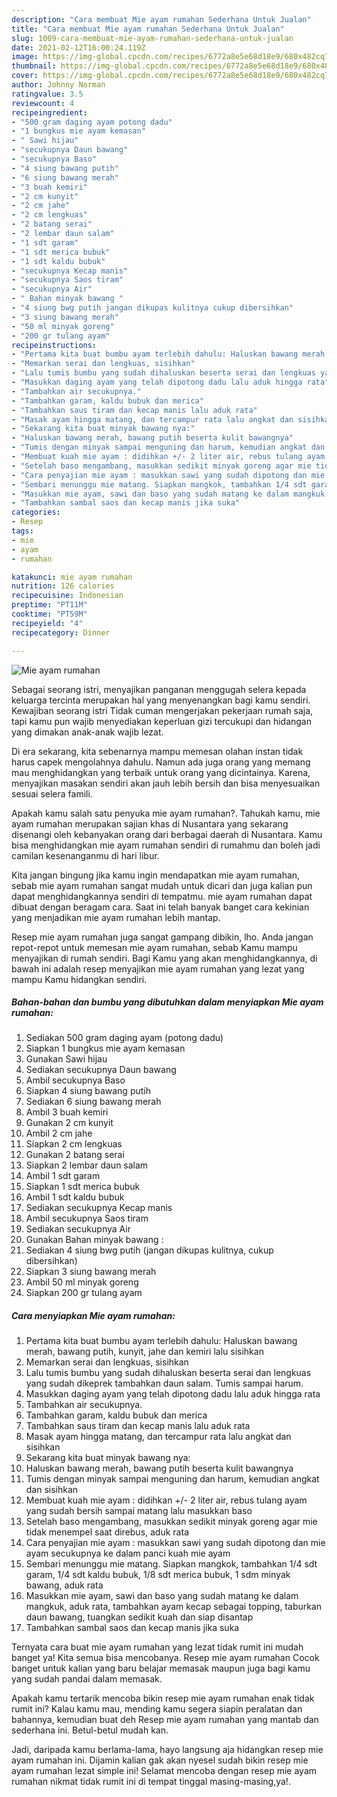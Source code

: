 ```yaml
---
description: "Cara membuat Mie ayam rumahan Sederhana Untuk Jualan"
title: "Cara membuat Mie ayam rumahan Sederhana Untuk Jualan"
slug: 1009-cara-membuat-mie-ayam-rumahan-sederhana-untuk-jualan
date: 2021-02-12T16:00:24.119Z
image: https://img-global.cpcdn.com/recipes/6772a8e5e68d18e9/680x482cq70/mie-ayam-rumahan-foto-resep-utama.jpg
thumbnail: https://img-global.cpcdn.com/recipes/6772a8e5e68d18e9/680x482cq70/mie-ayam-rumahan-foto-resep-utama.jpg
cover: https://img-global.cpcdn.com/recipes/6772a8e5e68d18e9/680x482cq70/mie-ayam-rumahan-foto-resep-utama.jpg
author: Johnny Norman
ratingvalue: 3.5
reviewcount: 4
recipeingredient:
- "500 gram daging ayam potong dadu"
- "1 bungkus mie ayam kemasan"
- " Sawi hijau"
- "secukupnya Daun bawang"
- "secukupnya Baso"
- "4 siung bawang putih"
- "6 siung bawang merah"
- "3 buah kemiri"
- "2 cm kunyit"
- "2 cm jahe"
- "2 cm lengkuas"
- "2 batang serai"
- "2 lembar daun salam"
- "1 sdt garam"
- "1 sdt merica bubuk"
- "1 sdt kaldu bubuk"
- "secukupnya Kecap manis"
- "secukupnya Saos tiram"
- "secukupnya Air"
- " Bahan minyak bawang "
- "4 siung bwg putih jangan dikupas kulitnya cukup dibersihkan"
- "3 siung bawang merah"
- "50 ml minyak goreng"
- "200 gr tulang ayam"
recipeinstructions:
- "Pertama kita buat bumbu ayam terlebih dahulu: Haluskan bawang merah, bawang putih, kunyit, jahe dan kemiri lalu sisihkan"
- "Memarkan serai dan lengkuas, sisihkan"
- "Lalu tumis bumbu yang sudah dihaluskan beserta serai dan lengkuas yang sudah dikeprek tambahkan daun salam. Tumis sampai harum."
- "Masukkan daging ayam yang telah dipotong dadu lalu aduk hingga rata"
- "Tambahkan air secukupnya."
- "Tambahkan garam, kaldu bubuk dan merica"
- "Tambahkan saus tiram dan kecap manis lalu aduk rata"
- "Masak ayam hingga matang, dan tercampur rata lalu angkat dan sisihkan"
- "Sekarang kita buat minyak bawang nya:"
- "Haluskan bawang merah, bawang putih beserta kulit bawangnya"
- "Tumis dengan minyak sampai menguning dan harum, kemudian angkat dan sisihkan"
- "Membuat kuah mie ayam : didihkan +/- 2 liter air, rebus tulang ayam yang sudah bersih sampai matang lalu masukkan baso"
- "Setelah baso mengambang, masukkan sedikit minyak goreng agar mie tidak menempel saat direbus, aduk rata"
- "Cara penyajian mie ayam : masukkan sawi yang sudah dipotong dan mie ayam secukupnya ke dalam panci kuah mie ayam"
- "Sembari menunggu mie matang. Siapkan mangkok, tambahkan 1/4 sdt garam, 1/4 sdt kaldu bubuk, 1/8 sdt merica bubuk, 1 sdm minyak bawang, aduk rata"
- "Masukkan mie ayam, sawi dan baso yang sudah matang ke dalam mangkuk, aduk rata, tambahkan ayam kecap sebagai topping, taburkan daun bawang, tuangkan sedikit kuah dan siap disantap"
- "Tambahkan sambal saos dan kecap manis jika suka"
categories:
- Resep
tags:
- mie
- ayam
- rumahan

katakunci: mie ayam rumahan 
nutrition: 126 calories
recipecuisine: Indonesian
preptime: "PT11M"
cooktime: "PT59M"
recipeyield: "4"
recipecategory: Dinner

---
```



![Mie ayam rumahan](https://img-global.cpcdn.com/recipes/6772a8e5e68d18e9/680x482cq70/mie-ayam-rumahan-foto-resep-utama.jpg)

Sebagai seorang istri, menyajikan panganan menggugah selera kepada keluarga tercinta merupakan hal yang menyenangkan bagi kamu sendiri. Kewajiban seorang istri Tidak cuman mengerjakan pekerjaan rumah saja, tapi kamu pun wajib menyediakan keperluan gizi tercukupi dan hidangan yang dimakan anak-anak wajib lezat.

Di era  sekarang, kita sebenarnya mampu memesan olahan instan tidak harus capek mengolahnya dahulu. Namun ada juga orang yang memang mau menghidangkan yang terbaik untuk orang yang dicintainya. Karena, menyajikan masakan sendiri akan jauh lebih bersih dan bisa menyesuaikan sesuai selera famili. 



Apakah kamu salah satu penyuka mie ayam rumahan?. Tahukah kamu, mie ayam rumahan merupakan sajian khas di Nusantara yang sekarang disenangi oleh kebanyakan orang dari berbagai daerah di Nusantara. Kamu bisa menghidangkan mie ayam rumahan sendiri di rumahmu dan boleh jadi camilan kesenanganmu di hari libur.

Kita jangan bingung jika kamu ingin mendapatkan mie ayam rumahan, sebab mie ayam rumahan sangat mudah untuk dicari dan juga kalian pun dapat menghidangkannya sendiri di tempatmu. mie ayam rumahan dapat dibuat dengan beragam cara. Saat ini telah banyak banget cara kekinian yang menjadikan mie ayam rumahan lebih mantap.

Resep mie ayam rumahan juga sangat gampang dibikin, lho. Anda jangan repot-repot untuk memesan mie ayam rumahan, sebab Kamu mampu menyajikan di rumah sendiri. Bagi Kamu yang akan menghidangkannya, di bawah ini adalah resep menyajikan mie ayam rumahan yang lezat yang mampu Kamu hidangkan sendiri.

<!--inarticleads1-->

##### Bahan-bahan dan bumbu yang dibutuhkan dalam menyiapkan Mie ayam rumahan:

1. Sediakan 500 gram daging ayam (potong dadu)
1. Siapkan 1 bungkus mie ayam kemasan
1. Gunakan  Sawi hijau
1. Sediakan secukupnya Daun bawang
1. Ambil secukupnya Baso
1. Siapkan 4 siung bawang putih
1. Sediakan 6 siung bawang merah
1. Ambil 3 buah kemiri
1. Gunakan 2 cm kunyit
1. Ambil 2 cm jahe
1. Siapkan 2 cm lengkuas
1. Gunakan 2 batang serai
1. Siapkan 2 lembar daun salam
1. Ambil 1 sdt garam
1. Siapkan 1 sdt merica bubuk
1. Ambil 1 sdt kaldu bubuk
1. Sediakan secukupnya Kecap manis
1. Ambil secukupnya Saos tiram
1. Sediakan secukupnya Air
1. Gunakan  Bahan minyak bawang :
1. Sediakan 4 siung bwg putih (jangan dikupas kulitnya, cukup dibersihkan)
1. Siapkan 3 siung bawang merah
1. Ambil 50 ml minyak goreng
1. Siapkan 200 gr tulang ayam




<!--inarticleads2-->

##### Cara menyiapkan Mie ayam rumahan:

1. Pertama kita buat bumbu ayam terlebih dahulu: Haluskan bawang merah, bawang putih, kunyit, jahe dan kemiri lalu sisihkan
1. Memarkan serai dan lengkuas, sisihkan
1. Lalu tumis bumbu yang sudah dihaluskan beserta serai dan lengkuas yang sudah dikeprek tambahkan daun salam. Tumis sampai harum.
1. Masukkan daging ayam yang telah dipotong dadu lalu aduk hingga rata
1. Tambahkan air secukupnya.
1. Tambahkan garam, kaldu bubuk dan merica
1. Tambahkan saus tiram dan kecap manis lalu aduk rata
1. Masak ayam hingga matang, dan tercampur rata lalu angkat dan sisihkan
1. Sekarang kita buat minyak bawang nya:
1. Haluskan bawang merah, bawang putih beserta kulit bawangnya
1. Tumis dengan minyak sampai menguning dan harum, kemudian angkat dan sisihkan
1. Membuat kuah mie ayam : didihkan +/- 2 liter air, rebus tulang ayam yang sudah bersih sampai matang lalu masukkan baso
1. Setelah baso mengambang, masukkan sedikit minyak goreng agar mie tidak menempel saat direbus, aduk rata
1. Cara penyajian mie ayam : masukkan sawi yang sudah dipotong dan mie ayam secukupnya ke dalam panci kuah mie ayam
1. Sembari menunggu mie matang. Siapkan mangkok, tambahkan 1/4 sdt garam, 1/4 sdt kaldu bubuk, 1/8 sdt merica bubuk, 1 sdm minyak bawang, aduk rata
1. Masukkan mie ayam, sawi dan baso yang sudah matang ke dalam mangkuk, aduk rata, tambahkan ayam kecap sebagai topping, taburkan daun bawang, tuangkan sedikit kuah dan siap disantap
1. Tambahkan sambal saos dan kecap manis jika suka




Ternyata cara buat mie ayam rumahan yang lezat tidak rumit ini mudah banget ya! Kita semua bisa mencobanya. Resep mie ayam rumahan Cocok banget untuk kalian yang baru belajar memasak maupun juga bagi kamu yang sudah pandai dalam memasak.

Apakah kamu tertarik mencoba bikin resep mie ayam rumahan enak tidak rumit ini? Kalau kamu mau, mending kamu segera siapin peralatan dan bahannya, kemudian buat deh Resep mie ayam rumahan yang mantab dan sederhana ini. Betul-betul mudah kan. 

Jadi, daripada kamu berlama-lama, hayo langsung aja hidangkan resep mie ayam rumahan ini. Dijamin kalian gak akan nyesel sudah bikin resep mie ayam rumahan lezat simple ini! Selamat mencoba dengan resep mie ayam rumahan nikmat tidak rumit ini di tempat tinggal masing-masing,ya!.

